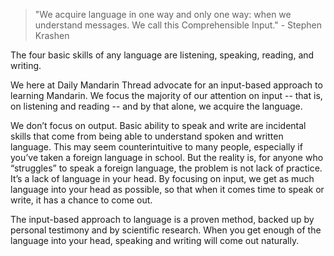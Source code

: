 > "We acquire language in one way and only one way: when we understand messages. We call this Comprehensible Input."
>      - Stephen Krashen

The four basic skills of any language are listening, speaking, reading, and writing.

We here at Daily Mandarin Thread advocate for an input-based approach to learning Mandarin. We focus the majority of our attention on input -- that is, on listening and reading -- and by that alone, we acquire the language.

We don’t focus on output. Basic ability to speak and write are incidental skills that come from being able to understand spoken and written language. This may seem counterintuitive to many people, especially if you’ve taken a foreign language in school. But the reality is, for anyone who “struggles” to speak a foreign language, the problem is not lack of practice. It’s a lack of language in your head. By focusing on input, we get as much language into your head as possible, so that when it comes time to speak or write, it has a chance to come out.

The input-based approach to language is a proven method, backed up by personal testimony and by scientific research. When you get enough of the language into your head, speaking and writing will come out naturally.

